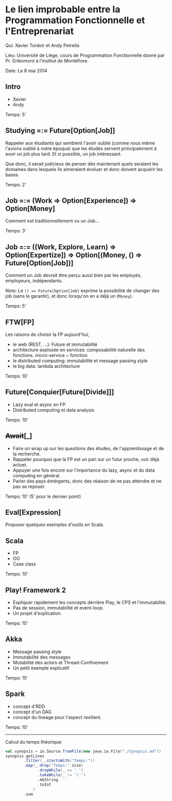 Le lien improbable entre la Programmation Fonctionnelle et l'Entreprenariat
===========================================================================
Qui: Xavier Tordoir et Andy Petrella

Lieu: Université de Liège, cours de Programmation Fonctionnelle donné par Pr. Gribomont à l'institut de Montéfiore.

Date: Le 8 mai 2014

Intro
-----
* Xavier
* Andy

Temps: 5'

Studying =:= Future[Option[Job]]
--------------------------------
Rappeler aux étudiants qui semblent l'avoir oublié (comme nous même l'avions oublié à notre époque) que les études servent principalement à avoir un job plus tard. Et si possible, un job intéressant.

Que donc, il serait judicieux de penser dès maintenant quels seraient les domaines dans lesquels ils aimeraient évoluer et donc doivent acquérir les bases.

Temps: 2'

Job =:= (Work => Option[Experience]) => Option[Money]
-----------------------------------------------------
Comment est traditionnellement vu un Job...

Temps: 3'

Job =:= ((Work, Explore, Learn) => Option[Expertize]) => Option[(Money, () => Future[Option[Job])]
-------------------------------------------------------------------------------------
Comment un Job devrait être perçu aussi bien par les employés, employeurs, indépendants.

Note: Le `() => Future[Option[Job]` exprime la possibilité de changer des job (sans le garantir), et donc lorsqu'on en a déjà un (`Money`).


Temps: 5'


FTW[FP]
-------
Les raisons de choisir la FP aujourd'hui,
* le web (REST, ...): Future et immutabilité
* architecture explosée en services: composabilité naturelle des fonctions. micro-service ~ fonction
* le distributed computing: immutabilité et message passing style
* le big data: lambda architecture

Temps: 10'

Future[Conquier[Future[Divide]]]
--------------------------------
* Lazy eval et async en FP.
* Distributed computing et data analysis 

Temps: 10'

~~Await~~[_]
------------
* Faire un wrap up sur les questions des études, de l'apprentissage et de la recherche.
* Rappeler pourquoi que la FP est un pari sur un futur proche, voir déjà actuel.
* Appuyer une fois encore sur l'importance du lazy, async et du data computing en général.
* Parler des pays émérgents, donc des réaison de ne pas attendre et ne pas se reposer.

Temps: 10' (5' pour le dernier point)

Eval[Expression]
----------------
Proposer quelques exemples d'outils en Scala.

## Scala
* FP
* OO
* Case class

Temps: 10'

## Play! Framework 2
* Expliquer rapidement les concepts derrière Play, le CPS et l'immutabilité.
* Pas de session, immutabilité et event-loop.
* Un projet d'explication.

Temps: 15'

## Akka
* Message passing style
* Immutabilité des messages
* Mutabilité des actors et Thread-Confinement
* Un petit exemple explicatif

Temps: 15'

## Spark
* concept d'RDD
* concept d'un DAG
* concept du lineage pour l'aspect resilient.

Temps: 10'

___

Calcul du temps théorique:

```scala
val synopsis = io.Source.fromFile(new java.io.File("./Synopsis.md"))
synopsis.getLines
        .filter(_.startsWith("Temps:"))
        .map(_.drop("Temps:".size)
              .dropWhile(_ == ' ')
              .takeWhile(_ != '\'')
              .mkString
              .toInt
            )
        .sum
```





